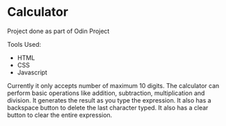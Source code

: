 # Calculator
Project done as part of Odin Project

Tools Used:
* HTML
* CSS
* Javascript


Currently it only accepts number of maximum 10 digits. The calculator can perform basic operations like addition, subtraction, multiplication and division. It generates the result as you type the expression. It also has a backspace button to delete the last character typed. It also has a clear button to clear the entire expression.